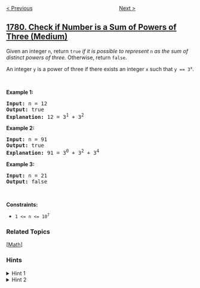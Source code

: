 <!--|This file generated by command(leetcode description); DO NOT EDIT.    |-->
<!--+----------------------------------------------------------------------+-->
<!--|@author    awesee <openset.wang@gmail.com>                           |-->
<!--|@link      https://github.com/awesee                                 |-->
<!--|@home      https://github.com/awesee/leetcode                        |-->
<!--+----------------------------------------------------------------------+-->

[< Previous](../find-nearest-point-that-has-the-same-x-or-y-coordinate "Find Nearest Point That Has the Same X or Y Coordinate")
　　　　　　　　　　　　　　　　
[Next >](../sum-of-beauty-of-all-substrings "Sum of Beauty of All Substrings")

## [1780. Check if Number is a Sum of Powers of Three (Medium)](https://leetcode.com/problems/check-if-number-is-a-sum-of-powers-of-three "判断一个数字是否可以表示成三的幂的和")

<p>Given an integer <code>n</code>, return <code>true</code> <em>if it is possible to represent </em><code>n</code><em> as the sum of distinct powers of three.</em> Otherwise, return <code>false</code>.</p>

<p>An integer <code>y</code> is a power of three if there exists an integer <code>x</code> such that <code>y == 3<sup>x</sup></code>.</p>

<p>&nbsp;</p>
<p><strong>Example 1:</strong></p>

<pre>
<strong>Input:</strong> n = 12
<strong>Output:</strong> true
<strong>Explanation:</strong> 12 = 3<sup>1</sup> + 3<sup>2</sup>
</pre>

<p><strong>Example 2:</strong></p>

<pre>
<strong>Input:</strong> n = 91
<strong>Output:</strong> true
<strong>Explanation:</strong> 91 = 3<sup>0</sup> + 3<sup>2</sup> + 3<sup>4</sup>
</pre>

<p><strong>Example 3:</strong></p>

<pre>
<strong>Input:</strong> n = 21
<strong>Output:</strong> false
</pre>

<p>&nbsp;</p>
<p><strong>Constraints:</strong></p>

<ul>
	<li><code>1 &lt;= n &lt;= 10<sup>7</sup></code></li>
</ul>

### Related Topics
  [[Math](../../tag/math/README.md)]

### Hints
<details>
<summary>Hint 1</summary>
Let's note that the maximum power of 3 you'll use in your soln is 3^16
</details>

<details>
<summary>Hint 2</summary>
The number can not be represented as a sum of powers of 3 if it's ternary presentation has a 2 in it
</details>

